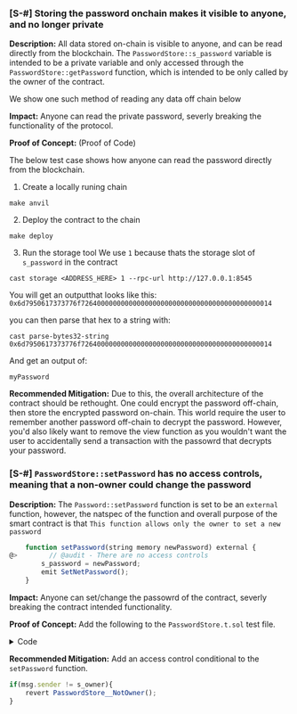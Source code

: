 ### [S-#] Storing the password onchain makes it visible to anyone, and no longer private

**Description:** All data stored on-chain is visible to anyone, and can be read directly from the blockchain. The `PasswordStore::s_password` variable is intended to be a private variable and only accessed through the `PasswordStore::getPassword` function, which is intended to be only called by the owner of the contract.

We show one such method of reading any data off chain below

**Impact:** Anyone can read the private password, severly breaking the functionality of the protocol.

**Proof of Concept:** (Proof of Code)

The below test case shows how anyone can read the password directly from the blockchain.

1. Create a locally runing chain

```
make anvil
```

2. Deploy the contract to the chain

```
make deploy
```

3. Run the storage tool
   We use `1` because thats the storage slot of `s_password` in the contract

```
cast storage <ADDRESS_HERE> 1 --rpc-url http://127.0.0.1:8545
```

You will get an outputthat looks like this:
`0x6d7950617373776f726400000000000000000000000000000000000000000014`

you can then parse that hex to a string with:

```
cast parse-bytes32-string 0x6d7950617373776f726400000000000000000000000000000000000000000014
```

And get an output of:

```
myPassword
```

**Recommended Mitigation:** Due to this, the overall architecture of the contract should be rethought. One could encrypt the password off-chain, then store the encrypted password on-chain. This world require the user to remember another password off-chain to decrypt the password. However, you'd also likely want to remove the view function as you wouldn't want the user to accidentally send a transaction with the passowrd that decrypts your password.

### [S-#] `PasswordStore::setPassword` has no access controls, meaning that a non-owner could change the password

**Description:** The `Password::setPassword` function is set to be an `external` function, however, the natspec of the function and overall purpose of the smart contract is that `This function allows only the owner to set a new password`

```javascript
    function setPassword(string memory newPassword) external {
@>        // @audit - There are no access controls
        s_password = newPassword;
        emit SetNetPassword();
    }
```

**Impact:** Anyone can set/change the passowrd of the contract, severly breaking the contract intended functionality.

**Proof of Concept:** Add the following to the `PasswordStore.t.sol` test file.

<details>
<summary>Code</summary>

```javascript
    function test_anyone_can_set_password(address randomAddress) public {
        vm.assume(randomAddress != owner);
        vm.prank(randomAddress);
        string memory expectedPassword = "myNewPassword";
        passwordStore.setPassword(expectedPassword);

        vm.prank(owner);
        string memory actualPassword = passwordStore.getPassword();
        assertEq(actualPassword, expectedPassword);
    }
```

</details>

**Recommended Mitigation:** Add an access control conditional to the `setPassword` function.

```javascript
if(msg.sender != s_owner){
    revert PasswordStore__NotOwner();
}
```
